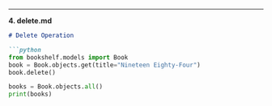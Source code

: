 
---

**4. delete.md**

```markdown
# Delete Operation

```python
from bookshelf.models import Book
book = Book.objects.get(title="Nineteen Eighty-Four")
book.delete()

books = Book.objects.all()
print(books)
